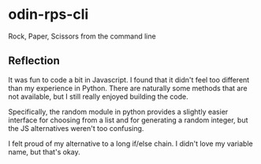 # odin-rps-cli
Rock, Paper, Scissors from the command line

## Reflection
It was fun to code a bit in Javascript. I found that it didn't feel too different than my experience in Python. There are naturally some methods that are not available, but I still really enjoyed building the code.

Specifically, the random module in python provides a slightly easier interface for choosing from a list and for generating a random integer, but the JS alternatives weren't too confusing.

I felt proud of my alternative to a long if/else chain. I didn't love my variable name, but that's okay.
